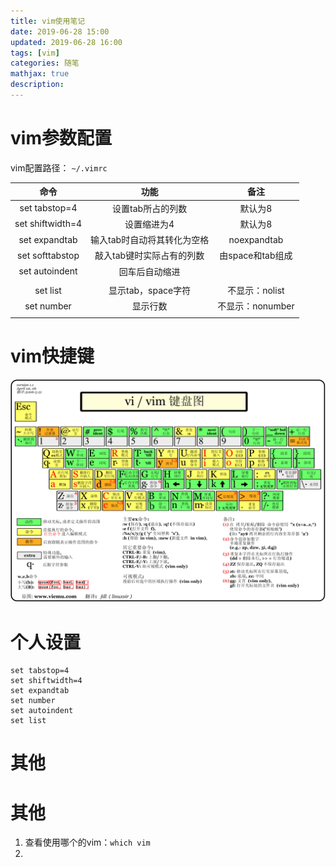```yaml
---
title: vim使用笔记
date: 2019-06-28 15:00
updated: 2019-06-28 16:00
tags: [vim]
categories: 随笔
mathjax: true
description: 
---
```


<!--more-->

# vim参数配置

vim配置路径： `~/.vimrc`

|       命令       |            功能             |       备注       |
| :--------------: | :-------------------------: | :--------------: |
|  set tabstop=4   |      设置tab所占的列数      |     默认为8      |
| set shiftwidth=4 |         设置缩进为4         |     默认为8      |
|  set expandtab   | 输入tab时自动将其转化为空格 |   noexpandtab    |
| set softtabstop  |  敲入tab键时实际占有的列数  | 由space和tab组成 |
|  set autoindent  |       回车后自动缩进        |                  |
|                  |                             |                  |
|     set list     |     显示tab，space字符      |  不显示：nolist  |
|    set number    |          显示行数           | 不显示：nonumber |
|                  |                             |                  |

# vim快捷键

![vim_shortcut_key_ZH-CN](note_vim/vim_shortcut_key_ZH-CN.gif)

# 个人设置

```shell
set tabstop=4
set shiftwidth=4
set expandtab
set number
set autoindent
set list
```

# 其他

# 其他

1. 查看使用哪个的vim：`which vim`
2. 